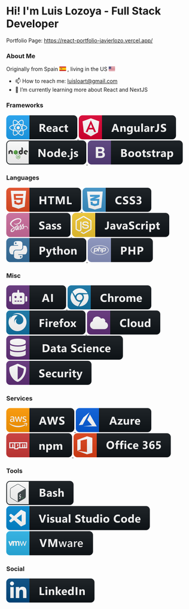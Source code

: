# Hi! I'm Luis Lozoya - Full Stack Developer
Portfolio Page: https://react-portfolio-javierlozo.vercel.app/

### About Me

Originally from Spain <a>
<img src="./svg/logos/spain-flag-icon.svg" alt="angular badge" style="vertical-align:top margin:6px 4px" height="12px">
</a>, living in the US <a>
<img src="./svg/logos/united-states-flag-icon.svg" alt="angular badge" style="vertical-align:top margin:6px 4px" height="12px">
</a>

- 📫 How to reach me: luisloart@gmail.com
- 🌱 I’m currently learning more about React and NextJS

### Frameworks

<a href="#">
    <img src="./svg/dev/frameworks/react.svg" alt="angular badge" style="vertical-align:top margin:6px 4px">
</a>
<a href="#">
    <img src="./svg/dev/frameworks/angular.svg" alt="angular badge" style="vertical-align:top margin:6px 4px">
</a>
<a href="#">
    <img src="./svg/dev/frameworks/nodejs.svg" alt="angular badge" style="vertical-align:top margin:6px 4px">
</a>
<a href="#">
    <img src="./svg/dev/frameworks/bootstrap.svg" alt="angular badge" style="vertical-align:top margin:6px 4px">
</a>

### Languages

<a href="#">
    <img src="./svg/dev/languages/html.svg" alt="angular badge" style="vertical-align:top margin:6px 4px">
</a>
<a href="#">
    <img src="./svg/dev/languages/css3.svg" alt="angular badge" style="vertical-align:top margin:6px 4px">
</a>
<a href="#">
    <img src="./svg/dev/languages/sass.svg" alt="angular badge" style="vertical-align:top margin:6px 4px">
</a>
<a href="#">
    <img src="./svg/dev/languages/js.svg" alt="angular badge" style="vertical-align:top margin:6px 4px">
</a>
<a href="#">
    <img src="./svg/dev/languages/python.svg" alt="angular badge" style="vertical-align:top margin:6px 4px">
</a>
<a href="#">
    <img src="./svg/dev/languages/php.svg" alt="angular badge" style="vertical-align:top margin:6px 4px">
</a>

### Misc

<a href="#">
    <img src="./svg/dev/misc/ai.svg" alt="angular badge" style="vertical-align:top margin:6px 4px">
</a>
<a href="#">
    <img src="./svg/dev/misc/chrome.svg" alt="angular badge" style="vertical-align:top margin:6px 4px">
</a>
<a href="#">
    <img src="./svg/dev/misc/firefox.svg" alt="angular badge" style="vertical-align:top margin:6px 4px">
</a>
<a href="#">
    <img src="./svg/dev/misc/cloud.svg" alt="angular badge" style="vertical-align:top margin:6px 4px">
</a>
<a href="#">
    <img src="./svg/dev/misc/datascience.svg" alt="angular badge" style="vertical-align:top margin:6px 4px">
</a>
<a href="#">
    <img src="./svg/dev/misc/security.svg" alt="angular badge" style="vertical-align:top margin:6px 4px">
</a>

### Services

<a href="#">
    <img src="./svg/dev/services/aws.svg" alt="angular badge" style="vertical-align:top margin:6px 4px">
</a>
<a href="#">
    <img src="./svg/dev/services/azure.svg" alt="angular badge" style="vertical-align:top margin:6px 4px">
</a>
<a href="#">
    <img src="./svg/dev/services/npm.svg" alt="angular badge" style="vertical-align:top margin:6px 4px">
</a>
<a href="#">
    <img src="./svg/dev//services/office_365.svg" alt="angular badge" style="vertical-align:top margin:6px 4px">
</a>

### Tools

<a href="#">
    <img src="./svg/dev/tools/bash.svg" alt="angular badge" style="vertical-align:top margin:6px 4px">
</a>
<a href="#">
    <img src="./svg/dev/tools/visualstudio_code.svg" alt="angular badge" style="vertical-align:top margin:6px 4px">
</a>
<a href="#">
    <img src="./svg/dev/tools/vmware.svg" alt="angular badge" style="vertical-align:top margin:6px 4px">
</a>

### Social

<a href="https://www.linkedin.com/in/luisjlozoya/">
    <img src="./svg/social/linkedin.svg" alt="angular badge" style="vertical-align:top margin:6px 4px">
</a>
